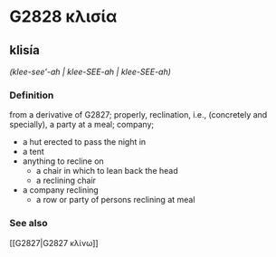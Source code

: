 # G2828 κλισία

## klisía

_(klee-see'-ah | klee-SEE-ah | klee-SEE-ah)_

### Definition

from a derivative of G2827; properly, reclination, i.e., (concretely and specially), a party at a meal; company; 

- a hut erected to pass the night in
- a tent
- anything to recline on
  - a chair in which to lean back the head
  - a reclining chair
- a company reclining
  - a row or party of persons reclining at meal

### See also

[[G2827|G2827 κλίνω]]
